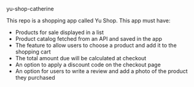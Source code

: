 yu-shop-catherine

This repo is a shopping app called Yu Shop. This app must have: 

- Products for sale displayed in a list
- Product catalog fetched from an API and saved in the app
- The feature to allow users to choose a product and add it to the shopping cart
- The total amount due will be calculated at checkout
- An option to apply a discount code on the checkout page
- An option for users to write a review and add a photo of the product they purchased

